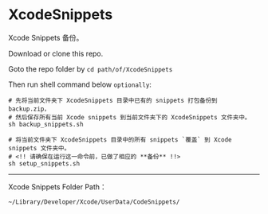 # XcodeSnippets

Xcode Snippets 备份。

Download or clone this repo.

Goto the repo folder by `cd path/of/XcodeSnippets`

Then run shell command below `optionally`:

```shell
# 先将当前文件夹下 XcodeSnippets 目录中已有的 snippets 打包备份到 backup.zip，
# 然后保存所有当前 Xcode snippets 到当前文件夹下的 XcodeSnippets 文件夹中。
sh backup_snippets.sh

# 将当前文件夹下 XcodeSnippets 目录中的所有 snippets `覆盖` 到 Xcode snippets 文件夹中。
# <!! 请确保在运行这一命令前，已做了相应的 **备份** !!>
sh setup_snippets.sh
```

---

Xcode Snippets Folder Path：

```
~/Library/Developer/Xcode/UserData/CodeSnippets/
```


